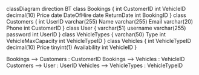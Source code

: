classDiagram
direction BT
class Bookings {
   int CustomerID
   int VehicleID
   decimal(10) Price
   date DateOfHire
   date ReturnDate
   int BookingID
}
class Customers {
   int UserID
   varchar(255) Name
   varchar(255) Email
   varchar(20) Phone
   int CustomerID
}
class User {
   varchar(51) username
   varchar(255) password
   int UserID
}
class VehicleTypes {
   varchar(50) Type
   int VehicleMaxCapacity
   int VehicleTypeID
}
class Vehicles {
   int VehicleTypeID
   decimal(10) Price
   tinyint(1) Availability
   int VehicleID
}

Bookings  -->  Customers : CustomerID
Bookings  -->  Vehicles : VehicleID
Customers  -->  User : UserID
Vehicles  -->  VehicleTypes : VehicleTypeID
